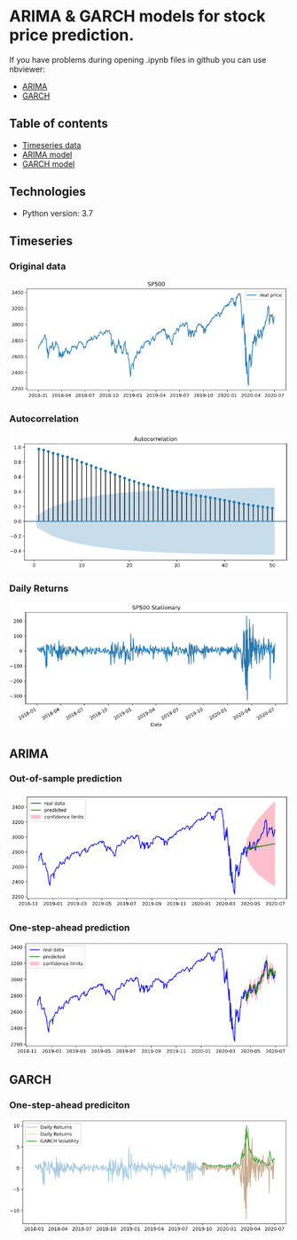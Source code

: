 # ARIMA &amp; GARCH models for stock price prediction.

If you have problems during opening .ipynb files in github you can use nbviewer:
* <a href="https://nbviewer.jupyter.org/github/jbogocz/arima_garch/blob/master/arima.ipynb" target="_blank">ARIMA</a>
* <a href="https://nbviewer.jupyter.org/github/jbogocz/arima_garch/blob/master/garch.ipynb" target="_blank">GARCH</a>

## Table of contents
* [Timeseries data](#timeseries)
* [ARIMA model](#arima)
* [GARCH model](#garch)

## Technologies
* Python version: 3.7

## Timeseries
### Original data
![](images/SP500%20Historical%20Price.png)

### Autocorrelation
![](images/SP500%20Autocorrelation.png)

### Daily Returns
![](images/SP500%20Stationary.png)

## ARIMA
### Out-of-sample prediction
![](images/SP500%20ARIMA%20Prediction.png)

### One-step-ahead prediction
![](images/SP500%20ARIMA%20One-Step-Ahead%20Prediction.png)

## GARCH
### One-step-ahead prediciton
![](images/SP500%20GARCH%20One-Step-Ahead%20Prediction.png)
